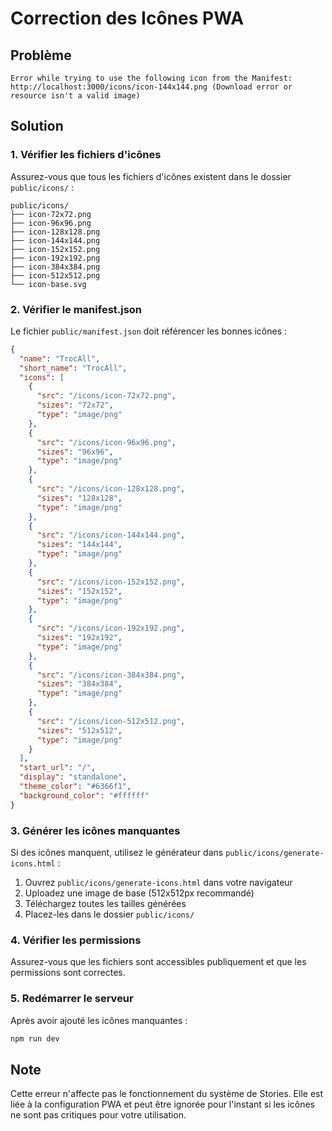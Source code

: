 # Correction des Icônes PWA

## Problème
```
Error while trying to use the following icon from the Manifest: http://localhost:3000/icons/icon-144x144.png (Download error or resource isn't a valid image)
```

## Solution

### 1. Vérifier les fichiers d'icônes
Assurez-vous que tous les fichiers d'icônes existent dans le dossier `public/icons/` :

```
public/icons/
├── icon-72x72.png
├── icon-96x96.png
├── icon-128x128.png
├── icon-144x144.png
├── icon-152x152.png
├── icon-192x192.png
├── icon-384x384.png
├── icon-512x512.png
└── icon-base.svg
```

### 2. Vérifier le manifest.json
Le fichier `public/manifest.json` doit référencer les bonnes icônes :

```json
{
  "name": "TrocAll",
  "short_name": "TrocAll",
  "icons": [
    {
      "src": "/icons/icon-72x72.png",
      "sizes": "72x72",
      "type": "image/png"
    },
    {
      "src": "/icons/icon-96x96.png",
      "sizes": "96x96",
      "type": "image/png"
    },
    {
      "src": "/icons/icon-128x128.png",
      "sizes": "128x128",
      "type": "image/png"
    },
    {
      "src": "/icons/icon-144x144.png",
      "sizes": "144x144",
      "type": "image/png"
    },
    {
      "src": "/icons/icon-152x152.png",
      "sizes": "152x152",
      "type": "image/png"
    },
    {
      "src": "/icons/icon-192x192.png",
      "sizes": "192x192",
      "type": "image/png"
    },
    {
      "src": "/icons/icon-384x384.png",
      "sizes": "384x384",
      "type": "image/png"
    },
    {
      "src": "/icons/icon-512x512.png",
      "sizes": "512x512",
      "type": "image/png"
    }
  ],
  "start_url": "/",
  "display": "standalone",
  "theme_color": "#6366f1",
  "background_color": "#ffffff"
}
```

### 3. Générer les icônes manquantes
Si des icônes manquent, utilisez le générateur dans `public/icons/generate-icons.html` :

1. Ouvrez `public/icons/generate-icons.html` dans votre navigateur
2. Uploadez une image de base (512x512px recommandé)
3. Téléchargez toutes les tailles générées
4. Placez-les dans le dossier `public/icons/`

### 4. Vérifier les permissions
Assurez-vous que les fichiers sont accessibles publiquement et que les permissions sont correctes.

### 5. Redémarrer le serveur
Après avoir ajouté les icônes manquantes :
```bash
npm run dev
```

## Note
Cette erreur n'affecte pas le fonctionnement du système de Stories. Elle est liée à la configuration PWA et peut être ignorée pour l'instant si les icônes ne sont pas critiques pour votre utilisation.
